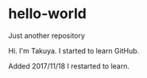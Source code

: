 # hello-world
Just another repository

Hi.
I'm Takuya. I started to learn GitHub.

Added 2017/11/18
I restarted to learn.

